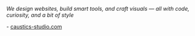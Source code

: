 *We design websites, build smart tools, and craft visuals — all with code, curiosity, and a bit of style*

\- [caustics-studio.com](https://caustics-studio.com)
